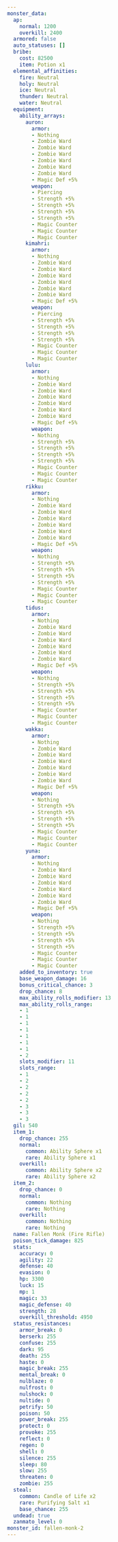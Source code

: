```yaml
---
monster_data:
  ap:
    normal: 1200
    overkill: 2400
  armored: false
  auto_statuses: []
  bribe:
    cost: 82500
    item: Potion x1
  elemental_affinities:
    fire: Neutral
    holy: Neutral
    ice: Neutral
    thunder: Neutral
    water: Neutral
  equipment:
    ability_arrays:
      auron:
        armor:
        - Nothing
        - Zombie Ward
        - Zombie Ward
        - Zombie Ward
        - Zombie Ward
        - Zombie Ward
        - Zombie Ward
        - Magic Def +5%
        weapon:
        - Piercing
        - Strength +5%
        - Strength +5%
        - Strength +5%
        - Strength +5%
        - Magic Counter
        - Magic Counter
        - Magic Counter
      kimahri:
        armor:
        - Nothing
        - Zombie Ward
        - Zombie Ward
        - Zombie Ward
        - Zombie Ward
        - Zombie Ward
        - Zombie Ward
        - Magic Def +5%
        weapon:
        - Piercing
        - Strength +5%
        - Strength +5%
        - Strength +5%
        - Strength +5%
        - Magic Counter
        - Magic Counter
        - Magic Counter
      lulu:
        armor:
        - Nothing
        - Zombie Ward
        - Zombie Ward
        - Zombie Ward
        - Zombie Ward
        - Zombie Ward
        - Zombie Ward
        - Magic Def +5%
        weapon:
        - Nothing
        - Strength +5%
        - Strength +5%
        - Strength +5%
        - Strength +5%
        - Magic Counter
        - Magic Counter
        - Magic Counter
      rikku:
        armor:
        - Nothing
        - Zombie Ward
        - Zombie Ward
        - Zombie Ward
        - Zombie Ward
        - Zombie Ward
        - Zombie Ward
        - Magic Def +5%
        weapon:
        - Nothing
        - Strength +5%
        - Strength +5%
        - Strength +5%
        - Strength +5%
        - Magic Counter
        - Magic Counter
        - Magic Counter
      tidus:
        armor:
        - Nothing
        - Zombie Ward
        - Zombie Ward
        - Zombie Ward
        - Zombie Ward
        - Zombie Ward
        - Zombie Ward
        - Magic Def +5%
        weapon:
        - Nothing
        - Strength +5%
        - Strength +5%
        - Strength +5%
        - Strength +5%
        - Magic Counter
        - Magic Counter
        - Magic Counter
      wakka:
        armor:
        - Nothing
        - Zombie Ward
        - Zombie Ward
        - Zombie Ward
        - Zombie Ward
        - Zombie Ward
        - Zombie Ward
        - Magic Def +5%
        weapon:
        - Nothing
        - Strength +5%
        - Strength +5%
        - Strength +5%
        - Strength +5%
        - Magic Counter
        - Magic Counter
        - Magic Counter
      yuna:
        armor:
        - Nothing
        - Zombie Ward
        - Zombie Ward
        - Zombie Ward
        - Zombie Ward
        - Zombie Ward
        - Zombie Ward
        - Magic Def +5%
        weapon:
        - Nothing
        - Strength +5%
        - Strength +5%
        - Strength +5%
        - Strength +5%
        - Magic Counter
        - Magic Counter
        - Magic Counter
    added_to_inventory: true
    base_weapon_damage: 16
    bonus_critical_chance: 3
    drop_chance: 8
    max_ability_rolls_modifier: 13
    max_ability_rolls_range:
    - 1
    - 1
    - 1
    - 1
    - 1
    - 1
    - 1
    - 2
    slots_modifier: 11
    slots_range:
    - 1
    - 2
    - 2
    - 2
    - 2
    - 3
    - 3
    - 3
  gil: 540
  item_1:
    drop_chance: 255
    normal:
      common: Ability Sphere x1
      rare: Ability Sphere x1
    overkill:
      common: Ability Sphere x2
      rare: Ability Sphere x2
  item_2:
    drop_chance: 0
    normal:
      common: Nothing
      rare: Nothing
    overkill:
      common: Nothing
      rare: Nothing
  name: Fallen Monk (Fire Rifle)
  poison_tick_damage: 825
  stats:
    accuracy: 0
    agility: 22
    defense: 40
    evasion: 0
    hp: 3300
    luck: 15
    mp: 1
    magic: 33
    magic_defense: 40
    strength: 28
    overkill_threshold: 4950
  status_resistances:
    armor_break: 0
    berserk: 255
    confuse: 255
    dark: 95
    death: 255
    haste: 0
    magic_break: 255
    mental_break: 0
    nulblaze: 0
    nulfrost: 0
    nulshock: 0
    nultide: 0
    petrify: 50
    poison: 50
    power_break: 255
    protect: 0
    provoke: 255
    reflect: 0
    regen: 0
    shell: 0
    silence: 255
    sleep: 80
    slow: 255
    threaten: 0
    zombie: 255
  steal:
    common: Candle of Life x2
    rare: Purifying Salt x1
    base_chance: 255
  undead: true
  zanmato_level: 0
monster_id: fallen-monk-2
---
```


